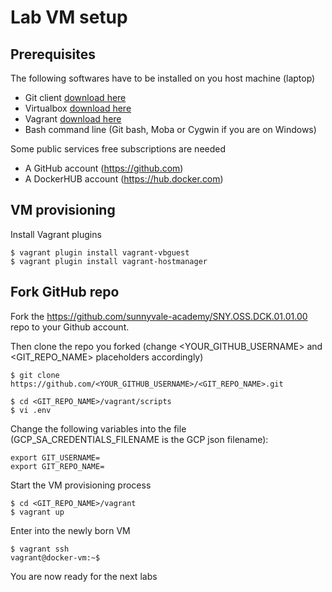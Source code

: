 # Lab VM setup

## Prerequisites

The following softwares have to be installed on you host machine (laptop)

- Git client [download here](https://git-scm.com/downloads)
- Virtualbox [download here](https://www.virtualbox.org/wiki/Downloads)
- Vagrant [download here](https://www.vagrantup.com/downloads.html)
- Bash command line (Git bash, Moba or Cygwin if you are on Windows) 

Some public services free subscriptions are needed 

- A GitHub account (https://github.com)
- A DockerHUB account (https://hub.docker.com)


## VM provisioning

Install Vagrant plugins

```console
$ vagrant plugin install vagrant-vbguest
$ vagrant plugin install vagrant-hostmanager
```

## Fork GitHub repo 

Fork the https://github.com/sunnyvale-academy/SNY.OSS.DCK.01.01.00 repo to your Github account.

Then clone the repo you forked (change <YOUR_GITHUB_USERNAME> and <GIT_REPO_NAME> placeholders accordingly)

```console
$ git clone https://github.com/<YOUR_GITHUB_USERNAME>/<GIT_REPO_NAME>.git
```

```console
$ cd <GIT_REPO_NAME>/vagrant/scripts
$ vi .env
```

Change the following variables into the file (GCP_SA_CREDENTIALS_FILENAME is the GCP json filename):

```console
export GIT_USERNAME=
export GIT_REPO_NAME=
```

Start the VM provisioning process

```console
$ cd <GIT_REPO_NAME>/vagrant
$ vagrant up
```

Enter into the newly born VM

```console
$ vagrant ssh
vagrant@docker-vm:~$ 
```

You are now ready for the next labs